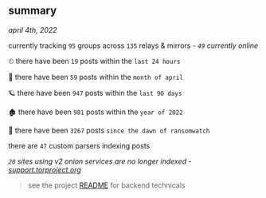 
## summary
_april 4th, 2022_

currently tracking `95` groups across `135` relays & mirrors - _`49` currently online_

⏲ there have been `19` posts within the `last 24 hours`

🦈 there have been `59` posts within the `month of april`

🪐 there have been `947` posts within the `last 90 days`

🏚 there have been `981` posts within the `year of 2022`

🦕 there have been `3267` posts `since the dawn of ransomwatch`

there are `47` custom parsers indexing posts

_`20` sites using v2 onion services are no longer indexed - [support.torproject.org](https://support.torproject.org/onionservices/v2-deprecation/)_

> see the project [README](https://github.com/thetanz/ransomwatch#ransomwatch--) for backend technicals
